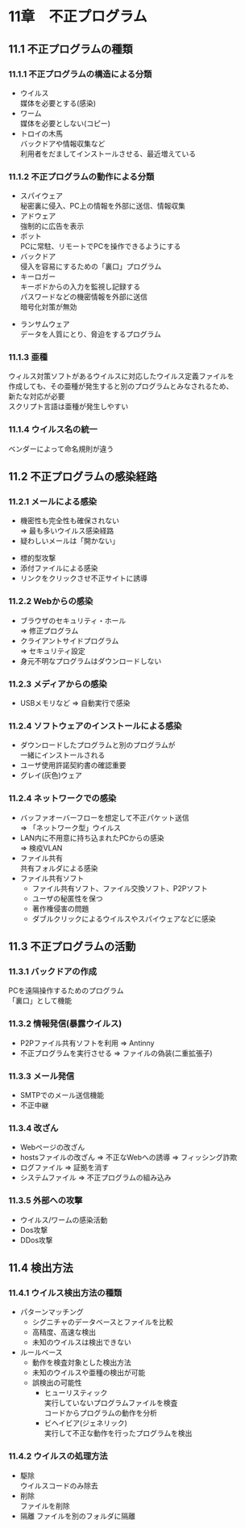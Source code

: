 # 11章　不正プログラム
## 11.1 不正プログラムの種類
### 11.1.1 不正プログラムの構造による分類
* ウイルス  
媒体を必要とする(感染)
* ワーム  
媒体を必要としない(コピー)
* トロイの木馬  
バックドアや情報収集など  
利用者をだましてインストールさせる、最近増えている

### 11.1.2 不正プログラムの動作による分類
* スパイウェア  
秘密裏に侵入、PC上の情報を外部に送信、情報収集
* アドウェア  
強制的に広告を表示
* ボット  
PCに常駐、リモートでPCを操作できるようにする
* バックドア  
侵入を容易にするための「裏口」プログラム
* キーロガー  
キーボドからの入力を監視し記録する  
パスワードなどの機密情報を外部に送信  
暗号化対策が無効
- ランサムウェア  
データを人質にとり、脅迫をするプログラム

### 11.1.3 亜種
ウィルス対策ソフトがあるウイルスに対応したウイルス定義ファイルを  
作成しても、その亜種が発生すると別のプログラムとみなされるため、  
新たな対応が必要  
スクリプト言語は亜種が発生しやすい

### 11.1.4 ウイルス名の統一
ベンダーによって命名規則が違う

## 11.2 不正プログラムの感染経路
### 11.2.1 メールによる感染
* 機密性も完全性も確保されない  
=> 最も多いウイルス感染経路
* 疑わしいメールは「開かない」
- 標的型攻撃
- 添付ファイルによる感染
- リンクをクリックさせ不正サイトに誘導

### 11.2.2 Webからの感染
* ブラウザのセキュリティ・ホール  
=> 修正プログラム
* クライアントサイドプログラム  
=> セキュリティ設定
* 身元不明なプログラムはダウンロードしない

### 11.2.3 メディアからの感染
* USBメモリなど => 自動実行で感染　

### 11.2.4 ソフトウェアのインストールによる感染
* ダウンロードしたプログラムと別のプログラムが  
一緒にインストールされる
* ユーザ使用許諾契約書の確認重要
* グレイ(灰色)ウェア

### 11.2.4 ネットワークでの感染
* バッファオーバーフローを想定して不正パケット送信  
=> 「ネットワーク型」ウイルス
* LAN内に不用意に持ち込まれたPCからの感染  
=> 検疫VLAN
* ファイル共有  
共有フォルダによる感染
* ファイル共有ソフト
	* ファイル共有ソフト、ファイル交換ソフト、P2Pソフト
	* ユーザの秘匿性を保つ
	* 著作権侵害の問題
	* ダブルクリックによるウイルスやスパイウェアなどに感染

## 11.3 不正プログラムの活動
### 11.3.1 バックドアの作成
PCを遠隔操作するためのプログラム  
「裏口」として機能

### 11.3.2 情報発信(暴露ウイルス)
* P2Pファイル共有ソフトを利用 => Antinny
* 不正プログラムを実行させる => ファイルの偽装(二重拡張子)

### 11.3.3 メール発信
* SMTPでのメール送信機能
* 不正中継

### 11.3.4 改ざん
* Webページの改ざん
* hostsファイルの改ざん => 不正なWebへの誘導 => フィッシング詐欺
* ログファイル => 証拠を消す
* システムファイル => 不正プログラムの組み込み

### 11.3.5 外部への攻撃
* ウイルス/ワームの感染活動
* Dos攻撃
* DDos攻撃

## 11.4 検出方法
### 11.4.1 ウイルス検出方法の種類
* パターンマッチング  
	- シグニチャのデータベースとファイルを比較
	- 高精度、高速な検出
	- 未知のウイルスは検出できない
* ルールベース  
	- 動作を検査対象とした検出方法
	- 未知のウイルスや亜種の検出が可能
	- 誤検出の可能性
		* ヒューリスティック  
		実行していないプログラムファイルを検査  
		コードからプログラムの動作を分析
		* ビヘイビア(ジェネリック)  
		実行して不正な動作を行ったプログラムを検出

### 11.4.2 ウイルスの処理方法
* 駆除  
ウイルスコードのみ除去
* 削除  
ファイルを削除
* 隔離
ファイルを別のフォルダに隔離
